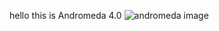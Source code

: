 hello 
this is Andromeda 4.0
![andromeda image](https://user-images.githubusercontent.com/81572328/148003307-88f52e6f-1817-476a-95a4-80e31d87cea4.jpeg)
